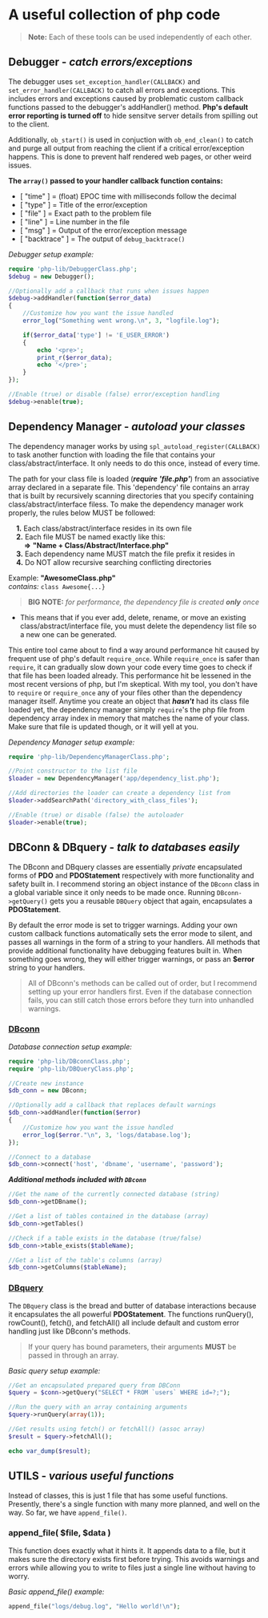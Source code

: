 # **A useful collection of php code**
> **Note:** Each of these tools can be used independently of each other. 

## **Debugger** - *catch errors/exceptions*

The debugger uses `set_exception_handler(CALLBACK)` and `set_error_handler(CALLBACK)` to catch all errors and exceptions. This includes errors and exceptions caused by problematic custom callback functions passed to the debugger's addHandler() method. **Php's default error reporting is turned off** to hide sensitve server details from spilling out to the client.

Additionally, `ob_start()` is used in conjuction with `ob_end_clean()` to catch and purge all output from reaching the client if a critical error/exception happens. This is done to prevent half rendered web pages, or other weird issues.

**The `array()` passed to your handler callback function contains:**
* [ "time" ] = (float) EPOC time with milliseconds follow the decimal
* [ "type" ] = Title of the error/exception
* [ "file" ] = Exact path to the problem file
* [ "line" ] = Line number in the file
* [ "msg" ] = Output of the error/exception message
* [ "backtrace" ] = The output of `debug_backtrace()`

*Debugger setup example:*
```php
require 'php-lib/DebuggerClass.php';
$debug = new Debugger(); 

//Optionally add a callback that runs when issues happen
$debug->addHandler(function($error_data)
{
    //Customize how you want the issue handled
    error_log("Something went wrong.\n", 3, "logfile.log");

    if($error_data['type'] != 'E_USER_ERROR')
    {
        echo '<pre>';
        print_r($error_data);
        echo '</pre>';
    }
});

//Enable (true) or disable (false) error/exception handling
$debug->enable(true);
```
## **Dependency Manager** - *autoload your classes*

The dependency manager works by using `spl_autoload_register(CALLBACK)` to task another function with loading the file that contains your class/abstract/interface. It only needs to do this once, instead of every time. 

The path for your class file is loaded (***require 'file.php'***) from an associative array declared in a separate file. This 'dependency' file contains an array that is built by recursively scanning directories that you specify containing class/abstract/interface filess. To make the dependency manager work properly, the rules below MUST be followed:<br>

&nbsp;&nbsp;&nbsp;&nbsp;**1.** Each class/abstract/interface resides in its own file<br>
&nbsp;&nbsp;&nbsp;&nbsp;**2.** Each file MUST be named exactly like this:<br>
&nbsp;&nbsp;&nbsp;&nbsp;&nbsp;&nbsp;&nbsp;&nbsp;**=>**&nbsp;**"Name + Class/Abstract/Interface.php"**<br>
&nbsp;&nbsp;&nbsp;&nbsp;**3.** Each dependency name MUST match the file prefix it resides in<br>
&nbsp;&nbsp;&nbsp;&nbsp;**4.** Do NOT allow recursive searching conflicting directories

Example: **"AwesomeClass.php"**<br>
*contains:* `class Awesome{...}`

> **BIG NOTE:** *for performance, the dependency file is created ***only*** once*<br>
* This means that if you ever add, delete, rename, or move an existing class/abstract/interface file, you must delete the dependency list file so a new one can be generated.

This entire tool came about to find a way around performance hit caused by frequent use of php's default `require_once`. While `require_once` is safer than `require`, it can gradually slow down your code every time goes to check if that file has been loaded already. This performance hit be lessened in the most recent versions of php, but I'm skeptical. With my tool, you don't have to `require` or `require_once` any of your files other than the dependency manager itself. Anytime you create an object that ***hasn't*** had its class file loaded yet, the dependency manager simply `require`'s the php file from dependency array index in memory that matches the name of your class. Make sure that file is updated though, or it will yell at you.<br>

*Dependency Manager setup example:*
```php
require 'php-lib/DependencyManagerClass.php';

//Point constructor to the list file
$loader = new DependencyManager('app/dependency_list.php');

//Add directories the loader can create a dependency list from
$loader->addSearchPath('directory_with_class_files');

//Enable (true) or disable (false) the autoloader
$loader->enable(true);
```

## **DBConn & DBquery** - *talk to databases easily*

The DBconn and DBquery classes are essentially *private* encapsulated forms of **PDO** and **PDOStatement** respectively with more functionality and safety built in. I recommend storing an object instance of the `DBconn` class in a global variable since it only needs to be made once. Running `DBconn->getQuery()` gets you a reusable `DBQuery` object that again, encapsulates a **PDOStatement**. 

By default the error mode is set to trigger warnings. Adding your own custom callback functions automatically sets the error mode to silent, and passes all warnings in the form of a string to your handlers. All methods that provide additional functionality have debugging features built in. When something goes wrong, they will either trigger warnings, or pass an **$error** string to your handlers. 

> All of DBconn's methods can be called out of order, but I recommend setting up your error handlers first. Even if the database connection fails, you can still catch those errors before they turn into unhandled warnings.

### <u>**DBconn**</u>
*Database connection setup example:*
```php
require 'php-lib/DBconnClass.php';
require 'php-lib/DBQueryClass.php';

//Create new instance
$db_conn = new DBconn;

//Optionally add a callback that replaces default warnings
$db_conn->addHandler(function($error)
{
    //Customize how you want the issue handled
    error_log($error."\n", 3, 'logs/database.log');
});

//Connect to a database
$db_conn->connect('host', 'dbname', 'username', 'password');
```
***Additional methods included with `DBconn`***
```php
//Get the name of the currently connected database (string)
$db_conn->getDBname();

//Get a list of tables contained in the database (array)
$db_conn->getTables()

//Check if a table exists in the database (true/false)
$db_conn->table_exists($tableName);

//Get a list of the table's columns (array)
$db_conn->getColumns($tableName);
```

### <u>**DBquery**</u>
The `DBquery` class is the bread and butter of database interactions because it encapsulates the all powerful **PDOStatement**. The functions runQuery(), rowCount(), fetch(), and fetchAll() all include default and custom error handling just like DBconn's methods. 
> If your query has bound parameters, their arguments **MUST** be passed in through an array.

*Basic query setup example:*
```php
//Get an encapsulated prepared query from DBConn
$query = $conn->getQuery("SELECT * FROM `users` WHERE id=?;");

//Run the query with an array containing arguments
$query->runQuery(array(1));

//Get results using fetch() or fetchAll() (assoc array)
$result = $query->fetchAll();

echo var_dump($result);
```

## **UTILS** - *various useful functions*

Instead of classes, this is just 1 file that has some useful functions. Presently, there's a single function with many more planned, and well on the way. So far, we have `append_file()`.

### **append_file(** $file, $data **)**
This function does exactly what it hints it. It appends data to a file, but it makes sure the directory exists first before trying. This avoids warnings and errors while allowing you to write to files just a single line without having to worry.

*Basic append_file() example:*
```php
append_file("logs/debug.log", "Hello world!\n");
```

